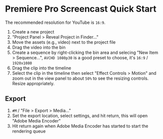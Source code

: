 # Premiere Pro Screencast Quick Start

The recommended resolution for YouTube is `16:9`.

1. Create a new project
2. "Project Panel > Reveal Project in Finder..."
3. Move the assets (e.g., video) next to the project file
4. Drag the video into the bin
5. Create a sequence by right-clicking the bin area and selecing "New Item > Sequence...", `AVCHD 1080p30` is a good preset to choose, it's `16:9` / `1920x1080`
6. Drag the clip into the timeline
7. Select the clip in the timeline then select "Effect Controls > Motion" and zoom out in the view panel to about `50%` to see the resizing controls. Resize appropriately.

## Export

1. `#M` / "File > Export > Media..."
2. Set the export location, select settings, and hit return, this will open "Adobe Media Encoder"
3. Hit return again when Adobe Media Encoder has started to start the rendering queue